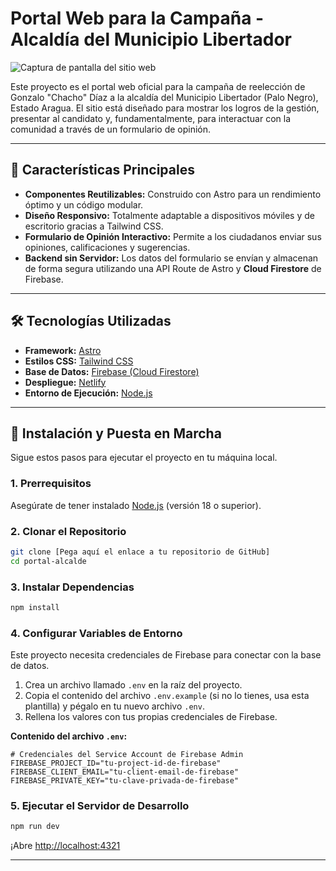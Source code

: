 # Portal Web para la Campaña - Alcaldía del Municipio Libertador

![Captura de pantalla del sitio web]([./public/portada.jpg])

Este proyecto es el portal web oficial para la campaña de reelección de Gonzalo "Chacho" Díaz a la alcaldía del Municipio Libertador (Palo Negro), Estado Aragua. El sitio está diseñado para mostrar los logros de la gestión, presentar al candidato y, fundamentalmente, para interactuar con la comunidad a través de un formulario de opinión.

---

## 🚀 Características Principales

* **Componentes Reutilizables:** Construido con Astro para un rendimiento óptimo y un código modular.
* **Diseño Responsivo:** Totalmente adaptable a dispositivos móviles y de escritorio gracias a Tailwind CSS.
* **Formulario de Opinión Interactivo:** Permite a los ciudadanos enviar sus opiniones, calificaciones y sugerencias.
* **Backend sin Servidor:** Los datos del formulario se envían y almacenan de forma segura utilizando una API Route de Astro y **Cloud Firestore** de Firebase.


---

## 🛠️ Tecnologías Utilizadas

* **Framework:** [Astro](https://astro.build/)
* **Estilos CSS:** [Tailwind CSS](https://tailwindcss.com/)
* **Base de Datos:** [Firebase (Cloud Firestore)](https://firebase.google.com/)
* **Despliegue:** [Netlify](https://www.netlify.com/)
* **Entorno de Ejecución:** [Node.js](https://nodejs.org/)

---

## 🔧 Instalación y Puesta en Marcha

Sigue estos pasos para ejecutar el proyecto en tu máquina local.

### 1. Prerrequisitos

Asegúrate de tener instalado [Node.js](https://nodejs.org/) (versión 18 o superior).

### 2. Clonar el Repositorio

```bash
git clone [Pega aquí el enlace a tu repositorio de GitHub]
cd portal-alcalde
```

### 3. Instalar Dependencias

```bash
npm install
```

### 4. Configurar Variables de Entorno

Este proyecto necesita credenciales de Firebase para conectar con la base de datos.

1.  Crea un archivo llamado `.env` en la raíz del proyecto.
2.  Copia el contenido del archivo `.env.example` (si no lo tienes, usa esta plantilla) y pégalo en tu nuevo archivo `.env`.
3.  Rellena los valores con tus propias credenciales de Firebase.

**Contenido del archivo `.env`:**
```env
# Credenciales del Service Account de Firebase Admin
FIREBASE_PROJECT_ID="tu-project-id-de-firebase"
FIREBASE_CLIENT_EMAIL="tu-client-email-de-firebase"
FIREBASE_PRIVATE_KEY="tu-clave-privada-de-firebase"
```


### 5. Ejecutar el Servidor de Desarrollo

```bash
npm run dev
```

¡Abre [http://localhost:4321](http://localhost:4321) 

---



